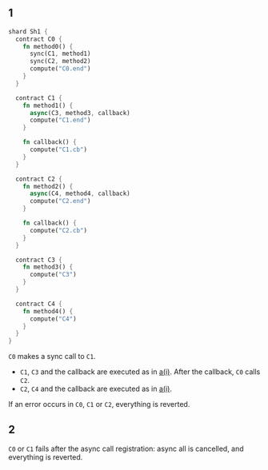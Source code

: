 
## 1

```rust
shard Sh1 {
  contract C0 {
    fn method0() {
      sync(C1, method1)
      sync(C2, method2)
      compute("C0.end")
    }
  }

  contract C1 {
    fn method1() {
      async(C3, method3, callback)
      compute("C1.end")
    }

    fn callback() {
      compute("C1.cb")
    }
  }

  contract C2 {
    fn method2() {
      async(C4, method4, callback)
      compute("C2.end")
    }

    fn callback() {
      compute("C2.cb")
    }
  }

  contract C3 {
    fn method3() {
      compute("C3")
    }
  }

  contract C4 {
    fn method4() {
      compute("C4")
    }
  }
}

```

`C0` makes a sync call to `C1`. 
* `C1`, `C3` and the callback are executed as in [a(i)](a(i).md). After the callback, `C0` calls `C2`.
* `C2`, `C4` and the callback are executed as in [a(i)](a(i).md).

If an error occurs in `C0`, `C1` or `C2`, everything is reverted. 

## 2

`C0` or `C1` fails after the async call registration: async all is cancelled, and everything is reverted.
